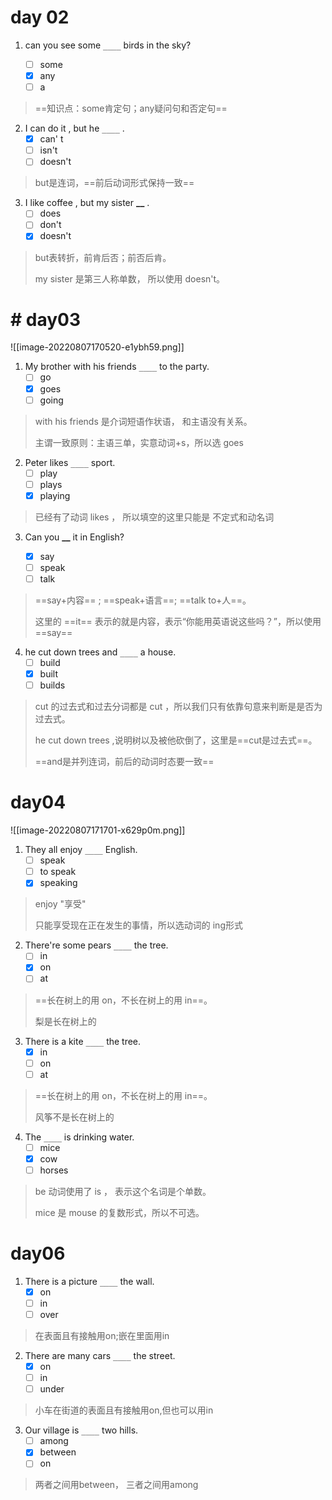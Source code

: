 # day 02

1.  can you see some `____` birds in the sky?
    
    - [ ]   some
    - [x]    any
    - [ ]   a

> ==知识点：some肯定句；any疑问句和否定句==

2.  I can do it , but he `____` .
    - [x]   can' t
    - [ ]   isn't
    - [ ]   doesn't

> but是连词，==前后动词形式保持一致==

3.  I like coffee , but my sister **__** .
    - [ ]    does
    - [ ]   don't
    - [x]   doesn't
> but表转折，前肯后否；前否后肯。
> 
> my sister 是第三人称单数， 所以使用 doesn't。

# # day03
![[image-20220807170520-e1ybh59.png]]
1.  My brother with his friends `____` to the party.
    - [ ]   go
    - [x]   goes
    - [ ]   going
> with his friends 是介词短语作状语， 和主语没有关系。
> 
> 主谓一致原则：主语三单，实意动词+s，所以选 goes

2.  Peter likes `____` sport.
    - [ ]    play
    - [ ]   plays
    - [x]   playing
> 已经有了动词 likes ， 所以填空的这里只能是 不定式和动名词

3.  Can you **__** it in English?
    
    - [x]   say
    - [ ]   speak
    - [ ]   talk

> ==say+内容== ; ==speak+语言==; ==talk to+人==。
> 
> 这里的 ==it== 表示的就是内容，表示“你能用英语说这些吗？”，所以使用 ==say==

4.  he cut down trees and `____` a house.
    - [ ]   build
    - [x]   built
    - [ ]   builds
> cut 的过去式和过去分词都是 cut ，所以我们只有依靠句意来判断是是否为过去式。
> 
> he cut down trees ,说明树以及被他砍倒了，这里是==cut是过去式==。
> 
> ==and是并列连词，前后的动词时态要一致==



# day04
![[image-20220807171701-x629p0m.png]]
1.  They all enjoy `____` English.
    - [ ]    speak
    - [ ]   to speak
    - [x]   speaking

> enjoy "享受"
> 
> 只能享受现在正在发生的事情，所以选动词的 ing形式

2.  There're some pears `____` the tree.
    - [ ]   in
    - [x]   on
    - [ ]   at
> ==长在树上的用 on，不长在树上的用 in==。
> 
> 梨是长在树上的

3.  There is a kite `____` the tree.
    - [x]   in
    - [ ]  on
    - [ ]   at
> ==长在树上的用 on，不长在树上的用 in==。
> 
> 风筝不是长在树上的

4.  The `____` is drinking water.
    - [ ]   mice
    - [x]   cow
    - [ ]   horses

> be 动词使用了 is ， 表示这个名词是个单数。
> 
> mice 是 mouse 的复数形式，所以不可选。


# day06
1.  There is a picture `____` the wall.
    - [x]   on
    - [ ]   in
    - [ ]   over

> 在表面且有接触用on;嵌在里面用in

2.  There are many cars  `____` the street.
    - [x]   on
    - [ ]   in
    - [ ]   under
> 小车在街道的表面且有接触用on,但也可以用in

3.  Our village is `____` two hills.
    - [ ]   among
    - [x]   between
    - [ ]   on
> 两者之间用between， 三者之间用among